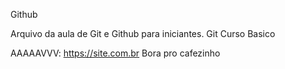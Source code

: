 Github

Arquivo da aula de Git e Github para iniciantes.
Git Curso Basico

AAAAAVVV: https://site.com.br
Bora pro cafezinho 